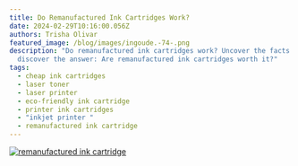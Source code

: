 ```yaml
---
title: Do Remanufactured Ink Cartridges Work?
date: 2024-02-29T10:16:00.056Z
authors: Trisha Olivar
featured_image: /blog/images/ingoude.-74-.png
description: "Do remanufactured ink cartridges work? Uncover the facts to
  discover the answer: Are remanufactured ink cartridges worth it?"
tags:
  - cheap ink cartridges
  - laser toner
  - laser printer
  - eco-friendly ink cartridge
  - printer ink cartridges
  - "inkjet printer "
  - remanufactured ink cartridge
---
```

[![remanufactured ink cartridge](/blog/images/ingoude.-74-.png "Do Remanufactured Ink Cartridges Work")](/blog/images/ingoude.-74-.png)
